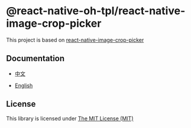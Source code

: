 # @react-native-oh-tpl/react-native-image-crop-picker

This project is based on [react-native-image-crop-picker](https://github.com/ivpusic/react-native-image-crop-picker)

## Documentation

- [中文](https://gitee.com/react-native-oh-library/usage-docs/blob/master/zh-cn/react-native-image-crop-picker.md)

- [English](https://gitee.com/react-native-oh-library/usage-docs/blob/master/en/react-native-image-crop-picker.md)

## License

This library is licensed under [The MIT License (MIT)](https://github.com/ivpusic/react-native-image-crop-picker/blob/master/LICENSE)


